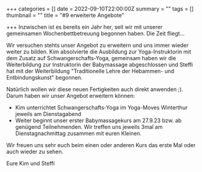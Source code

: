 +++
categories = []
date = 2022-09-10T22:00:00Z
summary = ""
tags = []
thumbnail = ""
title = "#9 erweiterte Angebote"

+++
Inzwischen ist es bereits ein Jahr her, seit wir mit unserer gemeinsamen Wochenbettbetreuung begonnen haben. Die Zeit fliegt... 

Wir versuchen stehts unser Angebot zu erweitern und uns immer wieder weiter zu bilden. Kim absolvierte die Ausbildung zur Yoga-Instruktorin mit dem Zusatz auf Schwangerschafts-Yoga, gemeinsam haben wir die Weiterbildung zur Instruktorin der Babymassage abgeschlossen und Steffi hat mit der Weiterbildung "Traditionelle Lehre der Hebammen- und Entbindungskunst" begonnen. 

Natürlich wollen wir diese neuen Fertigkeiten auch direkt anwenden ;). Darum haben wir unser Angebot erweitern können: 

* Kim unterrichtet Schwangerschafts-Yoga im Yoga-Moves Winterthur jeweils am Dienstagabend
* Weiter beginnt unser erster Babymassagekurs am 27.9.23 bzw. ab genügend Teilnehmenden. Wir treffen uns jeweils 3mal am Dienstagnachmittag zusammen mit euren Kleinen. 

Wir freuen uns sehr euch beim einen oder anderen Kurs das erste Mal oder auch wieder zu sehen. 

Eure Kim und Steffi